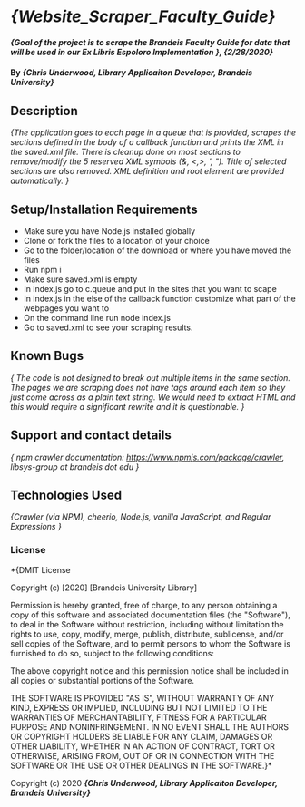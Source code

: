 # _{Website_Scraper_Faculty_Guide}_

#### _{Goal of the project is to scrape the Brandeis Faculty Guide for data that will be used in our Ex Libris Espoloro Implementation }, {2/28/2020}_

#### By _**{Chris Underwood, Library Applicaiton Developer, Brandeis University}**_

## Description

_{The application goes to each page in a queue that is provided, scrapes the sections defined in the body of a callback function and prints the XML in the saved.xml file. There is cleanup done on most sections to remove/modify the 5 reserved XML symbols (&, <,>, ', "). Title of selected sections are also removed. XML definition and root element are provided automatically.  }_

## Setup/Installation Requirements
* Make sure you have Node.js installed globally
* Clone or fork the files to a location of your choice
* Go to the folder/location of the download or where you have moved the files
* Run npm i
* Make sure saved.xml is empty
* In index.js go to c.queue and put in the sites that you want to scape
* In index.js in the else of the callback function customize what part of the webpages you want to
* On the command line run node index.js
* Go to saved.xml to see your scraping results.


## Known Bugs

_{
  The code is not designed to break out multiple items in the same section. The pages we are scraping does not have tags around each item so they just come across as a plain text string. We would need to extract HTML and this would require a significant rewrite and it is questionable.
 }_

## Support and contact details

_{
  npm crawler documentation: https://www.npmjs.com/package/crawler,
  libsys-group at brandeis dot edu
  }_

## Technologies Used

_{Crawler (via NPM), cheerio, Node.js, vanilla JavaScript, and Regular Expressions }_

### License

*{DMIT License

Copyright (c) [2020] [Brandeis University Library]

Permission is hereby granted, free of charge, to any person obtaining a copy
of this software and associated documentation files (the "Software"), to deal
in the Software without restriction, including without limitation the rights
to use, copy, modify, merge, publish, distribute, sublicense, and/or sell
copies of the Software, and to permit persons to whom the Software is
furnished to do so, subject to the following conditions:

The above copyright notice and this permission notice shall be included in all
copies or substantial portions of the Software.

THE SOFTWARE IS PROVIDED "AS IS", WITHOUT WARRANTY OF ANY KIND, EXPRESS OR
IMPLIED, INCLUDING BUT NOT LIMITED TO THE WARRANTIES OF MERCHANTABILITY,
FITNESS FOR A PARTICULAR PURPOSE AND NONINFRINGEMENT. IN NO EVENT SHALL THE
AUTHORS OR COPYRIGHT HOLDERS BE LIABLE FOR ANY CLAIM, DAMAGES OR OTHER
LIABILITY, WHETHER IN AN ACTION OF CONTRACT, TORT OR OTHERWISE, ARISING FROM,
OUT OF OR IN CONNECTION WITH THE SOFTWARE OR THE USE OR OTHER DEALINGS IN THE
SOFTWARE.}*

Copyright (c) 2020 **_{Chris Underwood, Library Applicaiton Developer, Brandeis University}_**
